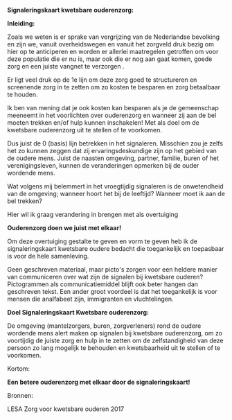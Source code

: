 **Signaleringskaart kwetsbare ouderenzorg:**

**Inleiding:**

Zoals we weten is er sprake van vergrijzing van de Nederlandse bevolking en zijn we, vanuit overheidswegen en vanuit het zorgveld   druk bezig om hier op te anticiperen en worden er allerlei maatregelen getroffen om voor deze populatie die er nu is, maar ook die er nog  aan gaat komen,  goede zorg en een juiste vangnet te verzorgen .

Er ligt veel druk op de 1e lijn om deze zorg goed te structureren en screenende zorg in te zetten om zo kosten te besparen en zorg betaalbaar te houden.

Ik ben van mening dat je ook kosten kan besparen als je de gemeenschap meeneemt in het voorlichten over ouderenzorg en wanneer zij aan de bel moeten trekken en/of hulp kunnen inschakelen! Met als doel om de kwetsbare ouderenzorg uit te stellen of te voorkomen.

Dus juist de 0 (basis) lijn betrekken in het signaleren. Misschien zou je zelfs het zo kunnen zeggen dat zij ervaringsdeskundige zijn op het gebied van de oudere mens. Juist de naasten omgeving, partner, familie, buren of het verenigingsleven, kunnen de veranderingen opmerken bij de ouder wordende mens.

Wat volgens mij belemmert in het vroegtijdig signaleren is de onwetendheid van de omgeving; wanneer hoort het bij de leeftijd? Wanneer moet ik aan de bel trekken?

Hier wil ik graag verandering in brengen met als overtuiging

  **Ouderenzorg doen we juist met elkaar!**

Om deze overtuiging gestalte te geven en vorm te geven heb ik de signaleringskaart kwetsbare oudere bedacht die toegankelijk en toepasbaar is voor de hele samenleving.

Geen geschreven materiaal, maar picto&#39;s zorgen voor een heldere manier van communiceren over wat zijn de signalen bij kwetsbare ouderen? Pictogrammen als communicatiemiddel blijft ook beter hangen dan geschreven tekst. Een ander groot voordeel is dat het toegankelijk is voor mensen die analfabeet zijn, immigranten en vluchtelingen.

**Doel Signaleringskaart Kwetsbare ouderenzorg:**

De omgeving (mantelzorgers, buren, zorgverleners) rond de oudere wordende mens alert maken op signalen bij kwetsbare ouderenzorg, om zo voortijdig de juiste zorg en hulp in te zetten om de zelfstandigheid van deze persoon zo lang mogelijk te behouden en kwetsbaarheid uit te stellen of te voorkomen.

Kortom:

**Een betere ouderenzorg met elkaar door de signaleringskaart!**



Bronnen:

LESA Zorg voor kwetsbare ouderen 2017
